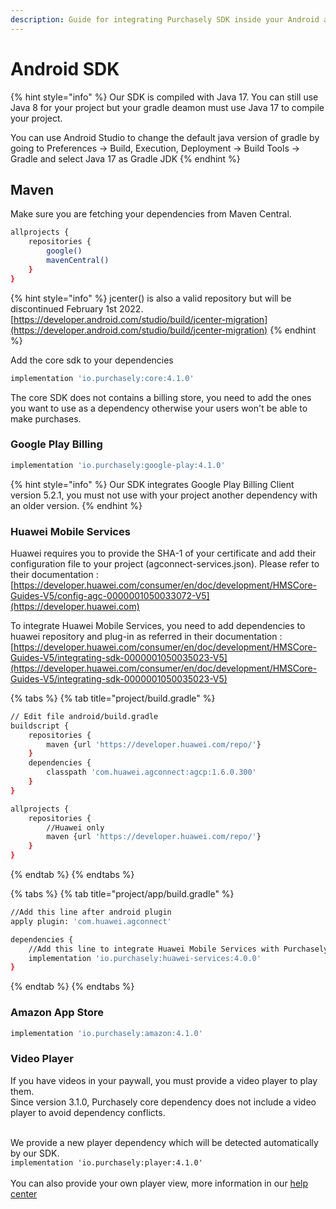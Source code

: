```yaml
---
description: Guide for integrating Purchasely SDK inside your Android app
---
```


# Android SDK

{% hint style="info" %}
Our SDK is compiled with Java 17. You can still use Java 8 for your project but your gradle deamon must use Java 17 to compile your project.

You can use Android Studio to change the default java version of gradle by going to Preferences -> Build, Execution, Deployment -> Build Tools -> Gradle and select Java 17 as Gradle JDK
{% endhint %}

## **Maven**

Make sure you are fetching your dependencies from Maven Central.

```bash
allprojects {
    repositories {
        google()
        mavenCentral()
    }
}
```

{% hint style="info" %}
jcenter() is also a valid repository but will be discontinued February 1st 2022.\
[https://developer.android.com/studio/build/jcenter-migration](https://developer.android.com/studio/build/jcenter-migration)
{% endhint %}

Add the core sdk to your dependencies

```bash
implementation 'io.purchasely:core:4.1.0'
```

The core SDK does not contains a billing store, you need to add the ones you want to use as a dependency otherwise your users won't be able to make purchases.

### Google Play Billing

```bash
implementation 'io.purchasely:google-play:4.1.0'
```

{% hint style="info" %}
Our SDK integrates Google Play Billing Client version 5.2.1, you must not use with your project another dependency with an older version.
{% endhint %}

### Huawei Mobile Services

Huawei requires you to provide the SHA-1 of your certificate and add their configuration file to your project (agconnect-services.json). Please refer to their documentation : [https://developer.huawei.com/consumer/en/doc/development/HMSCore-Guides-V5/config-agc-0000001050033072-V5](https://developer.huawei.com)

To integrate Huawei Mobile Services, you need to add dependencies to huawei repository and plug-in as referred in their documentation : [https://developer.huawei.com/consumer/en/doc/development/HMSCore-Guides-V5/integrating-sdk-0000001050035023-V5](https://developer.huawei.com/consumer/en/doc/development/HMSCore-Guides-V5/integrating-sdk-0000001050035023-V5)

{% tabs %}
{% tab title="project/build.gradle" %}
```bash
// Edit file android/build.gradle
buildscript {
    repositories {
        maven {url 'https://developer.huawei.com/repo/'}
    }
    dependencies {
        classpath 'com.huawei.agconnect:agcp:1.6.0.300'
    }
}

allprojects {
    repositories {
        //Huawei only
        maven {url 'https://developer.huawei.com/repo/'}
    }
}
```
{% endtab %}
{% endtabs %}

{% tabs %}
{% tab title="project/app/build.gradle" %}
```bash
//Add this line after android plugin
apply plugin: 'com.huawei.agconnect'

dependencies {
    //Add this line to integrate Huawei Mobile Services with Purchasely
    implementation 'io.purchasely:huawei-services:4.0.0'
}

```
{% endtab %}
{% endtabs %}

### Amazon App Store

```bash
implementation 'io.purchasely:amazon:4.1.0'
```

### Video Player

If you have videos in your paywall, you must provide a video player to play them.\
Since version 3.1.0, Purchasely core dependency does not include a video player to avoid dependency conflicts.

\
We provide a new player dependency which will be detected automatically by our SDK.\
`implementation 'io.purchasely:player:4.1.0'`\
\
You can also provide your own player view, more information in our [help center](https://help.purchasely.com/en/articles/5963004-display-a-video-on-android-devices)
